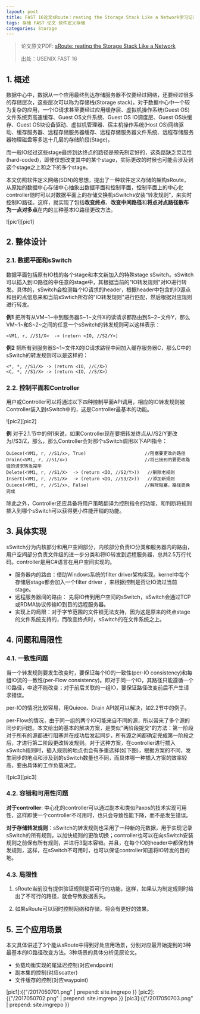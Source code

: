 ```yaml
---
layout: post
title: FAST 16论文sRoute：reating the Storage Stack Like a Network学习记录
tags: 存储 FAST 论文 软件定义存储
categories: Storage
---
```



> 论文原文PDF: [sRoute: reating the Storage Stack Like a Network](https://www.usenix.org/system/files/conference/fast16/fast16-papers-stefanovici.pdf)
>
> 出处：USENIX FAST 16

## 1. 概述

数据中心中，数据从一个应用最终到达存储服务器不仅要经过网络，还要经过很多的存储层次，这些层次可以称为存储栈(Storage stack)。对于数据中心中一个较为复杂的应用，一个IO请求甚至要经过应用缓存层、虚拟机操作系统(Guest OS)文件系统页高速缓存、Guest OS文件系统、Guest OS IO调度层、Guest OS块缓存、Guest OS块设备驱动、虚拟机管理器、宿主机操作系统(Host OS)网络驱动、缓存服务器、远程存储服务器缓存、远程存储服务器文件系统、远程存储服务器物理磁盘等多达十几层的存储阶段(Stage)。

而一般IO经过这些stage最终到达终点的路径是预先制定好的，这条路缺乏灵活性(hard-coded)，即使仅想改变其中的某个stage，实际更改的时候也可能会涉及到这个stage之上和之下的多个stage。

本文仿照软件定义网络(SDN)的思想，提出了一种软件定义存储的架构sRoute，从原始的数据中心存储中心抽象出数据平面和控制平面，控制平面上的中心化controller随时可以对数据平面上的存储交换机sSwitchs安装“转发规则”，来实时控制IO路径。这样，就实现了包括**改变终点**、**改变中间路径**和**将点对点路径散布为一点对多点**在内的三种基本IO路径更改方法。

![pic1][pic1]

## 2. 整体设计

### 2.1. 数据平面和sSwitch

数据平面包括原有IO栈的各个stage和本文新加入的特殊stage sSwitch。sSwitch可以插入到IO路径的中任意的stage中，其根据当前的"IO转发规则"对IO进行转发。具体的，sSwitch会检测每个IO请求的header，根据header中包含的IO源点和目的点信息来和当前sSwtich所存的"IO转发规则"进行匹配，然后根据对应规则进行转发。


**例1**  把所有从VM~1~中到服务器S~1~文件X的读请求都路由到S~2~文件Y，那么VM~1~和S~2~之间的任意一个sSwitch的转发规则可以这样表示：
<!--more-->
```
<VM1, r, //S1/X>  -> (return <IO, //S2/Y>)
```
**例2**  把所有到服务器S~1~文件X的IO请求路径中间加入缓存服务器C，那么C中的sSwitch的转发规则可以是这样的：
```
<*, *, //S1/X> -> (return <IO, //C/X>)
<C, *, //S1/X> -> (return <IO, //S/X>)
```

### 2.2. 控制平面和Controller

用户或Controller可以将通过以下四种控制平面API调用，相应的IO转发规则被Controller装入到sSwitch中的，这是Controller最基本的功能。

![pic2][pic2]

**例** 对于2.1.节中的例1来说，如果Controller现在要把转发终点从//S2/Y更改为//S3/Z，那么，那么Controller会对那个sSwitch调用以下API指令：
```	
Quiece(<VM1, r, //S1/x>, True) 						//阻塞要更改的路径
Drain(<VM1, r, //S1/x>)  			 		 		//将已接到的要更改路径的请求转发完毕
Delete(<VM1, r, //S1/X>  -> (return <IO, //S2/Y>))	 //删除老规则
Insert(<VM1, r, //S1/X>  -> (return <IO, //S3/Z>))	 //添加新规则
Quiece(<VM1, r, //S1/x>, False)						//解除阻塞，路径更换完成
```

除此之外，Controller还应具备将用户策略翻译为控制指令的功能，和判断将规则插入到哪个sSwitch可以获得更小性能开销的功能。


## 3. 具体实现

sSwitch分为内核部分和用户空间部分，内核部分负责IO分类和服务器内的路由，用户空间部分负责文件级的进一步分类和将IO转发到远程服务器，总共2.5万行代码。controller是用C#语言在用户空间实现的。

* 服务器内的路由：借助Windows系统的filter driver架构实现。kernel中每个存储层stage都会加入一个filter driver ，来根据控制是否让IO流过当前stage。
* 远程服务器间的路由： 先将IO传到用户空间的sSwitch，sSwitch会通过TCP或RDMA协议传输IO到目的远程服务器。
* 实现上的局限：对于字节范围的文件锁无法支持，因为这是原来的终点stage的文件系统支持的，而改变终点时，sSwitch的在文件系统之上。


## 4. 问题和局限性

### 4.1. 一致性问题

当一个转发规则要发生改变时，要保证每个IO的一致性(per-IO consistency)和每组IO流的一致性(per-Flow consistency)。即对于同一个IO，其路径只能遵循一个IO路径，中途不能改变；对于前后关联的一组IO，要保证路径改变前后不产生请求错误。

per-IO的情况比较容易，用Quiece、Drain API就可以解决，如2.2节中的例子。

per-Flow的情况，由于同一组的两个IO可能来自不同的源，所以带来了多个源的同步的问题。本文给出的基本的解决方案，是类似"两阶段提交"的方法：第一阶段对于所有的源都进行阻塞并在成功后发起同步，所有源之间都确定完成第一阶段之后，才进行第二阶段更改转发规则。对于这种方案，在controller进行插入sSwitch规则时，插入规则的地点也会有多重选择(如下图)，根据方案的不同，发生同步的地点和涉及到的sSwitch数量也不同，而具体哪一种插入方案的效率较高，要由具体的工作负载决定。

![pic3][pic3]

### 4.2. 容错和可用性问题

**对于controller**: 中心化的controller可以通过副本和类似Paxos的技术实现可用性，这样即使一个controller不可用时，也只会导致性能下降，而不是发生错误。

**对于存储转发规则**：sSwitch的转发规则也采用了一种新的元数据，用于实现记录sSwitch的所有规则，以加快规则的更改切换；controller也可以在向sSwitch安装规则之前保有所有规则，并进行3副本容错。并且，在每个IO的header中都保有转发规则，这样，在sSwitch不可用时，也可以保证controller知道将IO转发的目的地。

### 4.3. 局限性

1. sRoute当前没有提供验证规则是否可行的功能，这样，如果认为制定规则时给出了不可行的路径，就会导致数据丢失。

2. 如果sRoute可以同时控制网络和存储，将会有更好的效果。


## 5. 三个应用场景

本文具体讲述了3个能从sRoute中得到好处应用场景，分别对应最开始提到的3种最基本的IO路径改变方法。3种场景的具体分析见原论文。


* 负载均衡实现的尾延迟控制(对应endpoint)
* 副本集的控制(对应scatter)
* 文件缓存的控制(对应waypoint)



[pic1]:{{"/2017050701.png" | prepend: site.imgrepo }}
[pic2]:{{"/2017050702.png" | prepend: site.imgrepo }}
[pic3]:{{"/2017050703.png" | prepend: site.imgrepo }}

